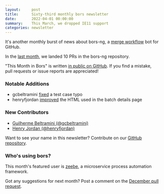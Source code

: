 ```yaml
---
layout:     post
title:      Sixty-third monthly bors newsletter
date:       2022-04-01 00:00:00
summary:    This March, we dropped IE11 support
categories: newsletter
---
```


It's another monthly burst of news about bors-ng, a [merge workflow](https://blog.cybai.dev/servo-contributor-part-iii/#setup-your-own-bors) bot for GitHub.

In the [last month](https://github.com/bors-ng/bors-ng/pulls?q=is%3Apr+is%3Amerged+closed%3A2022-03-01..2022-03-31),
we landed 10 PRs in the bors-ng repository.

"This Month in Bors" is written [in public on GitHub][GitHub for TMiB].
If you find a mistake, pull requests or issue reports are appreciated!

[GitHub for TMiB]: https://github.com/bors-ng/bors-ng.github.io


### Notable Additions

* gcbeltramini [fixed](https://github.com/bors-ng/bors-ng/pull/1471) a test case typo
* henryfjordan [improved](https://github.com/bors-ng/bors-ng/pull/1478) the HTML used in the batch details page


### New Contributors

* [Guilherme Beltramini (@gcbeltramini)](https://github.com/gcbeltramini)
* [Henry Jordan (@henryfjordan)](https://github.com/henryfjordan)

Want to see your name in this newsletter? Contribute on our [GitHub repository](https://github.com/bors-ng/bors-ng).


### Who's using bors?

This month's featured user is [zeebe](https://github.com/camunda/zeebe), a microservice process automation framework.

Got any suggestions for next month?
Post a comment on the [December pull request](https://github.com/bors-ng/bors-ng.github.io/pull/___).
